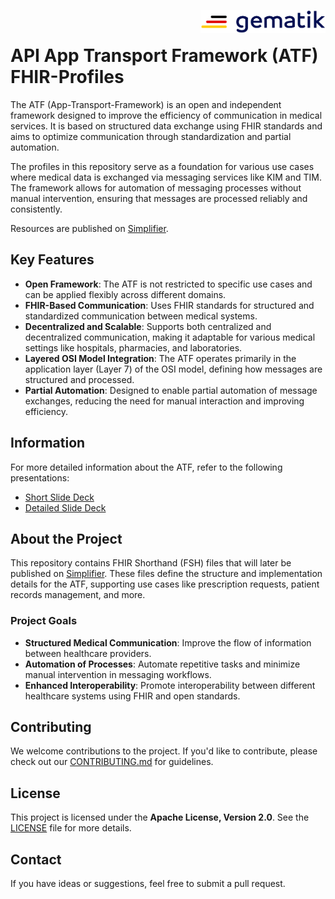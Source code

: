 <img align="right" width="200" height="37" src="Gematik_Logo_Flag.png"/> <br/>

# API App Transport Framework (ATF) FHIR-Profiles

The ATF (App-Transport-Framework) is an open and independent framework designed to improve the efficiency of communication in medical services. It is based on structured data exchange using FHIR standards and aims to optimize communication through standardization and partial automation.

The profiles in this repository serve as a foundation for various use cases where medical data is exchanged via messaging services like KIM and TIM. The framework allows for automation of messaging processes without manual intervention, ensuring that messages are processed reliably and consistently.

Resources are published on [Simplifier](https://simplifier.net/app-transport-framework).

## Key Features

- **Open Framework**: The ATF is not restricted to specific use cases and can be applied flexibly across different domains.
- **FHIR-Based Communication**: Uses FHIR standards for structured and standardized communication between medical systems.
- **Decentralized and Scalable**: Supports both centralized and decentralized communication, making it adaptable for various medical settings like hospitals, pharmacies, and laboratories.
- **Layered OSI Model Integration**: The ATF operates primarily in the application layer (Layer 7) of the OSI model, defining how messages are structured and processed.
- **Partial Automation**: Designed to enable partial automation of message exchanges, reducing the need for manual interaction and improving efficiency.

## Information
For more detailed information about the ATF, refer to the following presentations:

- [Short Slide Deck](https://gematik.github.io/api-app-transport-framework/slides/atf-presentation/ATF_Presentation_Short.html)
- [Detailed Slide Deck](https://gematik.github.io/api-app-transport-framework/slides/atf-presentation/ATF_Presentation_Detail.html)

## About the Project

This repository contains FHIR Shorthand (FSH) files that will later be published on [Simplifier](https://simplifier.net/app-transport-framework). These files define the structure and implementation details for the ATF, supporting use cases like prescription requests, patient records management, and more.

### Project Goals

- **Structured Medical Communication**: Improve the flow of information between healthcare providers.
- **Automation of Processes**: Automate repetitive tasks and minimize manual intervention in messaging workflows.
- **Enhanced Interoperability**: Promote interoperability between different healthcare systems using FHIR and open standards.

## Contributing

We welcome contributions to the project. If you'd like to contribute, please check out our [CONTRIBUTING.md](./CONTRIBUTING.md) for guidelines.

## License

This project is licensed under the **Apache License, Version 2.0**. See the [LICENSE](./LICENSE) file for more details.

## Contact

If you have ideas or suggestions, feel free to submit a pull request.
